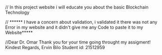 // In this project website i will educate you about the basic Blockchain Technology 

// ****** I have a concern about validation, i validated it there was not any Error in my website and it didn't give me any Code to paste it to my Website***** 




//Dear Dr. Omar
   Thank you for your time going throught my assigment!
 Kindest Regards,
 Ervin Bilo 
 Student id: 21512959